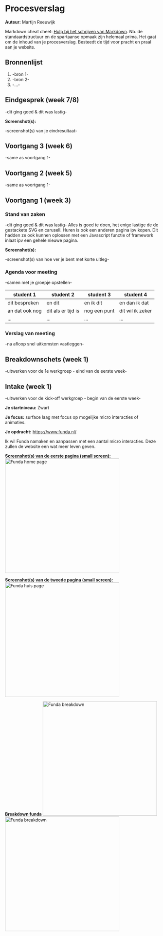 # Procesverslag
**Auteur:** Martijn Reeuwijk

Markdown cheat cheet: [Hulp bij het schrijven van Markdown](https://github.com/adam-p/markdown-here/wiki/Markdown-Cheatsheet). Nb. de standaardstructuur en de spartaanse opmaak zijn helemaal prima. Het gaat om de inhoud van je procesverslag. Besteedt de tijd voor pracht en praal aan je website.



## Bronnenlijst
1. -bron 1-
2. -bron 2-
3. -...-



## Eindgesprek (week 7/8)

-dit ging goed & dit was lastig-

**Screenshot(s):**

-screenshot(s) van je eindresultaat-



## Voortgang 3 (week 6)

-same as voortgang 1-



## Voortgang 2 (week 5)

-same as voortgang 1-



## Voortgang 1 (week 3)

### Stand van zaken

-dit ging goed & dit was lastig-
Alles is goed te doen, het enige lastige de de gestackete SVG en carusell.
Huren is ook een anderen pagina ipv kopen. Dit hadden ze ook kunnen oplossen met een Javascript functie of framework inlaat ipv een gehele nieuwe pagina.


**Screenshot(s):**

-screenshot(s) van hoe ver je bent met korte uitleg-

### Agenda voor meeting

-samen met je groepje opstellen-

| student 1      | student 2          | student 3    | student 4        |
| ---            | ---                | ---          | ---              |
| dit bespreken  | en dit             | en ik dit    | en dan ik dat    |
| an dat ook nog | dit als er tijd is | nog een punt | dit wil ik zeker |
| ...            | ...                | ...          | ...              |

### Verslag van meeting

-na afloop snel uitkomsten vastleggen-



## Breakdownschets (week 1)

-uitwerken voor de 1e werkgroep - eind van de eerste week-



## Intake (week 1)
-uitwerken voor de kick-off werkgroep - begin van de eerste week-

**Je startniveau:** Zwart

**Je focus:** surface laag met focus op mogelijke micro interacties of animaties.

**Je opdracht:** https://www.funda.nl/

Ik wil Funda namaken en aanpassen met een aantal micro interacties. Deze zullen de website een wat meer leven geven.

**Screenshot(s) van de eerste pagina (small screen):**
<img src="readme_img/Screenshot_2.png" width="375px" alt="Funda home page">

**Screenshot(s) van de tweede pagina (small screen):**
<img src="readme_img/Screenshot_3.png" width="375px" alt="Funda huis page">


**Breakdown funda**
<img src="readme_img/GalaxyS10Lite1.png" width="375px" alt="Funda breakdown">
<img src="readme_img/GalaxyS10Lite2.png" width="375px" alt="Funda breakdown">
